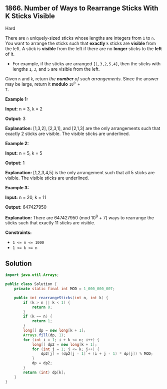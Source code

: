 ## 1866\. Number of Ways to Rearrange Sticks With K Sticks Visible

Hard

There are `n` uniquely-sized sticks whose lengths are integers from `1` to `n`. You want to arrange the sticks such that **exactly** `k` sticks are **visible** from the left. A stick is **visible** from the left if there are no **longer** sticks to the **left** of it.

*   For example, if the sticks are arranged `[1,3,2,5,4]`, then the sticks with lengths `1`, `3`, and `5` are visible from the left.

Given `n` and `k`, return _the **number** of such arrangements_. Since the answer may be large, return it **modulo** <code>10<sup>9</sup> + 7</code>.

**Example 1:**

**Input:** n = 3, k = 2

**Output:** 3

**Explanation:** [1,3,2], [2,3,1], and [2,1,3] are the only arrangements such that exactly 2 sticks are visible. The visible sticks are underlined.

**Example 2:**

**Input:** n = 5, k = 5

**Output:** 1

**Explanation:** [1,2,3,4,5] is the only arrangement such that all 5 sticks are visible. The visible sticks are underlined.

**Example 3:**

**Input:** n = 20, k = 11

**Output:** 647427950

**Explanation:** There are 647427950 (mod 10<sup>9</sup> \+ 7) ways to rearrange the sticks such that exactly 11 sticks are visible.

**Constraints:**

*   `1 <= n <= 1000`
*   `1 <= k <= n`

## Solution

```java
import java.util.Arrays;

public class Solution {
    private static final int MOD = 1_000_000_007;

    public int rearrangeSticks(int n, int k) {
        if (k > n || k < 1) {
            return 0;
        }
        if (k == n) {
            return 1;
        }
        long[] dp = new long[k + 1];
        Arrays.fill(dp, 1);
        for (int i = 1; i + k <= n; i++) {
            long[] dp2 = new long[k + 1];
            for (int j = 1; j <= k; j++) {
                dp2[j] = (dp2[j - 1] + (i + j - 1) * dp[j]) % MOD;
            }
            dp = dp2;
        }
        return (int) dp[k];
    }
}
```